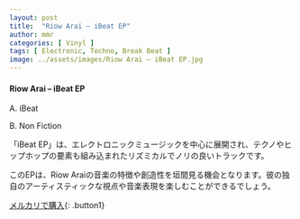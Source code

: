 ```yaml
---
layout: post
title:  "Riow Arai – iBeat EP"
author: mmr
categories: [ Vinyl ]
tags: [ Electronic, Techno, Break Beat ]
image: ../assets/images/Riow Arai – iBeat EP.jpg
---
```


#### Riow Arai – iBeat EP


A. iBeat


B. Non Fiction


「iBeat EP」は、エレクトロニックミュージックを中心に展開され、テクノやヒップホップの要素も組み込まれたリズミカルでノリの良いトラックです。

このEPは、Riow Araiの音楽の特徴や創造性を垣間見る機会となります。彼の独自のアーティスティックな視点や音楽表現を楽しむことができるでしょう。


[メルカリで購入](https://jp.mercari.com/item/m37746721700){: .button1}


